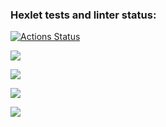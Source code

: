 ### Hexlet tests and linter status:
[![Actions Status](https://github.com/Anastasiazx/frontend-project-lvl2/workflows/hexlet-check/badge.svg)](https://github.com/Anastasiazx/frontend-project-lvl2/actions)

<a href="https://codeclimate.com/github/Anastasiazx/frontend-project-lvl2/maintainability"><img src="https://api.codeclimate.com/v1/badges/589a96ebd895bf5aa2d1/maintainability" /></a>

<a href="https://codeclimate.com/github/Anastasiazx/frontend-project-lvl2/test_coverage"><img src="https://api.codeclimate.com/v1/badges/589a96ebd895bf5aa2d1/test_coverage" /></a>

<a href="https://asciinema.org/a/ZGohxEpHXDb5UT40pCCs7URIf" target="_blank"><img src="https://asciinema.org/a/ZGohxEpHXDb5UT40pCCs7URIf.svg" /></a>

<a href="https://asciinema.org/a/JnGzB9Ans3xnwtmLDn4BtItW7" target="_blank"><img src="https://asciinema.org/a/JnGzB9Ans3xnwtmLDn4BtItW7.svg" /></a>
